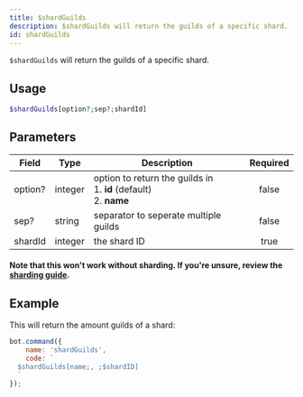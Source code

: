 ```yaml
---
title: $shardGuilds
description: $shardGuilds will return the guilds of a specific shard.
id: shardGuilds
---
```


`$shardGuilds` will return the guilds of a specific shard.

## Usage

```php
$shardGuilds[option?;sep?;shardId]
```

## Parameters

| Field   | Type    | Description                                                                  | Required |
|---------|---------|------------------------------------------------------------------------------|:--------:|
| option? | integer | option to return the guilds in <br /> 1. **id** (default) <br /> 2. **name** |  false   |
| sep?    | string  | separator to seperate multiple guilds                                        |  false   |
| shardId | integer | the shard ID                                                                 |   true   |

#### Note that this won't work without sharding. If you're unsure, review the [sharding guide](../../guides/7sharding.md).

## Example

This will return the amount guilds of a shard:

```javascript
bot.command({
    name: 'shardGuilds',
    code: `
  $shardGuilds[name;, ;$shardID]
  `
});
```

